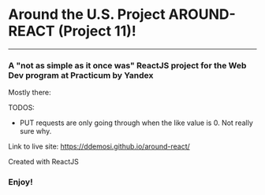 # Around the U.S. Project AROUND-REACT (Project 11)!
--------------------------------
### A "not as simple as it once was" ReactJS project for the Web Dev program at Practicum by Yandex

Mostly there:

TODOS: 
* PUT requests are only going through when the like value is 0. Not really sure why.


Link to live site:
https://ddemosi.github.io/around-react/

Created with ReactJS

### Enjoy!
